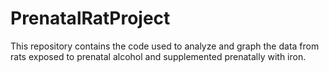 # PrenatalRatProject
This repository contains the code used to analyze and graph the data from rats exposed to prenatal alcohol and supplemented prenatally with iron.
